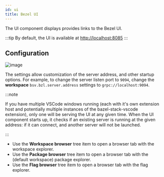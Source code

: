 ```yaml
---
id: ui
title: Bezel UI
---
```


The UI component displays provides links to the Bezel UI.

:::tip
By default, the UI is available at <http://localhost:8085>
:::

## Configuration

![image](https://user-images.githubusercontent.com/50580/144528317-62188f65-ea9a-4fb6-b428-240e42360912.png)

The settings allow customization of the server address, and other startup
options.  For example, to change the server listen port to `9094`, change the **workspace**
`bsv.bzl.server.address` settings to `grpc://localhost:9094`.

:::note

If you have multiple VSCode windows running (each with it's own extension host
and potentially multiple instances of the bazel-stack-vscode extension), only
one will be serving the UI at any given time.  When the UI component starts up,
it checks if an existing server is running at the given address: if it can
connect, and another server will not be launched.

:::

- Use the **Workspace browser** tree item to open a browser tab with the
  workspace explorer.
- Use the **Package browser** tree item to open a browser tab with the (default
  workspace) package explorer.
- Use the **Flag browser** tree item to open a browser tab with the flag
  explorer.
